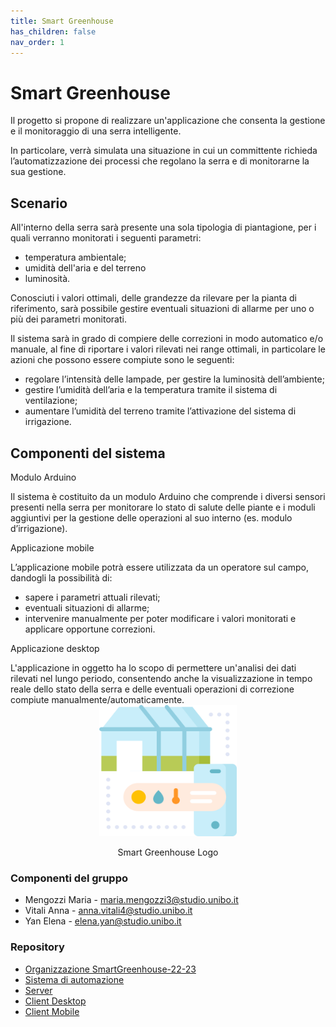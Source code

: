 ```yaml
---
title: Smart Greenhouse
has_children: false
nav_order: 1
---
```


# Smart Greenhouse

Il progetto si propone di realizzare un'applicazione che consenta la gestione e il monitoraggio di una serra intelligente.

In particolare, verrà simulata una situazione in cui un committente richieda l’automatizzazione dei processi che regolano la serra e di monitorarne la sua gestione.

## Scenario
All'interno della serra sarà presente una sola tipologia di piantagione, per i quali verranno monitorati i seguenti parametri:

- temperatura ambientale;
- umidità dell'aria e del terreno
- luminosità.

Conosciuti i valori ottimali, delle grandezze da rilevare per la pianta di riferimento, sarà possibile gestire eventuali situazioni di allarme per uno o più dei parametri monitorati.

Il sistema sarà in grado di compiere delle correzioni in modo automatico e/o manuale, al fine di riportare i valori rilevati nei range ottimali, in particolare le azioni che possono essere compiute sono le seguenti:

- regolare l’intensità delle lampade, per gestire la luminosità dell’ambiente;
- gestire l’umidità dell’aria e la temperatura tramite il sistema di ventilazione;
- aumentare l’umidità del terreno tramite l’attivazione del sistema di irrigazione.

## Componenti del sistema
<p>Modulo Arduino</p>
Il sistema è costituito da un modulo Arduino che comprende i diversi sensori presenti nella serra per monitorare lo stato di salute delle piante e i moduli aggiuntivi per la gestione delle operazioni al suo interno (es. modulo d’irrigazione).

<p>Applicazione mobile</p>
L’applicazione mobile potrà essere utilizzata da un operatore sul campo, dandogli la possibilità di:

- sapere i parametri attuali rilevati;
- eventuali situazioni di allarme;
- intervenire manualmente per poter modificare i valori monitorati e applicare opportune correzioni.

<p>Applicazione desktop</p>
L'applicazione in oggetto ha lo scopo di permettere un'analisi dei dati rilevati nel lungo periodo, consentendo anche la visualizzazione in tempo reale dello stato della serra e delle eventuali operazioni di correzione compiute manualmente/automaticamente.

<div align="center">
<img src="img/smartgh.png" alt="Smart Greenhouse Logo"  width="220px" height="210px">
<p align="center">Smart Greenhouse Logo</p>
</div>

### Componenti del gruppo
- Mengozzi Maria  - <maria.mengozzi3@studio.unibo.it>
- Vitali Anna  - <anna.vitali4@studio.unibo.it>
- Yan Elena  - <elena.yan@studio.unibo.it>

### Repository
- [Organizzazione SmartGreenhouse-22-23](https://github.com/SmartGreenhouse-22-23)
- [Sistema di automazione](https://github.com/SmartGreenhouse-22-23/ArduinoSensor)
- [Server](https://github.com/SmartGreenhouse-22-23/Server)
- [Client Desktop](https://github.com/SmartGreenhouse-22-23/ClientDesktop)
- [Client Mobile](https://github.com/SmartGreenhouse-22-23/ClientMobile)
